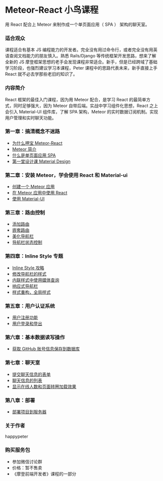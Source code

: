 # Meteor-React 小鸟课程

用 React 配合上 Meteor 来制作成一个单页面应用（ SPA ） 架构的聊天室。


### 适合观众

课程适合有基本 JS 编程能力的开发者。完全没有用过命令行，或者完全没有用英语查阅文档能力的朋友慎入。熟悉 Rails/Django 等传统框架开发思路，想来了解全新的 JS 摩登框架思想的老手会发现课程非常适合。新手，但是已经跨域了基础学习阶段，也强烈建议学习本课程，Peter 课程中的思路代表未来，新手直接上手 React 就不必去学那些老旧的知识了。


### 内容简介

React 框架的最佳入门课程，因为用 Meteor 配合，是学习 React 的最简单方式，同时足够强大，因为 Meteor 自带后端。实战中学习组件化思想，React 之上会引入 Material-UI 组件库，了解 SPA 架构，Meteor 的实时数据订阅机制。实现用户管理和实时聊天功能。

### 第一章：搞清概念不迷路

- [为什么押宝 Meteor-React](meteor-react-bird/1-why-meteor-react)
- [Meteor 简介](meteor-react-bird/2-meteor-intro)
- [什么是单页面应用 SPA](meteor-react-bird/3-spa-intro)
- [第一堂设计课 Material Design](meteor-react-bird/4-material-design)

### 第二章：安装 Meteor，学会使用 React 和 Material-ui

- [创建一个 Meteor 应用](meteor-react-bird/5-install-meteor)
- [在 Meteor 应用中使用 React](meteor-react-bird/6-use-react)
- [使用 Material-UI](meteor-react-bird/7-material-ui)

### 第三章：路由控制

- [添加路由](meteor-react-bird/8-react-router)
- [嵌套路由](meteor-react-bird/9-route-nest)
- [美化导航栏](meteor-react-bird/10-tabs-router)
- [导航栏状态控制](meteor-react-bird/11-lifecycle-state)

### 第四章：Inline Style 专题

- [Inline Style 攻略](meteor-react-bird/12-inline-style-tips)
- [修改导航栏的样式](meteor-react-bird/13-modify-tabs-style)
- [内联样式中使用媒体查询](meteor-react-bird/14-media-queries)
- [响应式导航栏](meteor-react-bird/15-app-drawer)
- [样式重构，全局样式](meteor-react-bird/16-style-refactor)

### 第五章：用户认证系统

- [用户注册功能](meteor-react-bird/17-signup)
- [用户登录和登出](meteor-react-bird/18-login-logout)

### 第六章：基本数据读写操作

- [获取 GitHub 账号信息保存到数据库](meteor-react-bird/19-get-data)

### 第七章：聊天室

- [提交聊天信息的表单](meteor-react-bird/20-message-form)
- [聊天信息的列表](meteor-react-bird/21-message-list)
- [显示在线人数和页面转圈加载效果](meteor-react-bird/22-online-user)

### 第八章：部署

- [部署项目到服务器](meteor-react-bird/23-deploy) 


### 关于作者

happypeter

### 购买服务包

- 参加微信讨论群
- 价格：暂不售卖
- 《摩登前端开发者》课程的一部分
